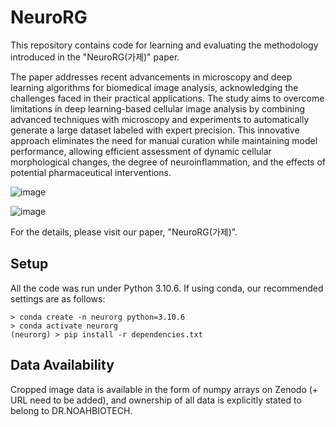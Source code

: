 # NeuroRG
This repository contains code for learning and evaluating the methodology introduced in the "NeuroRG(가제)" paper.

The paper addresses recent advancements in microscopy and deep learning algorithms for biomedical image analysis, acknowledging the challenges faced in their practical applications. The study aims to overcome limitations in deep learning-based cellular image analysis by combining advanced techniques with microscopy and experiments to automatically generate a large dataset labeled with expert precision. This innovative approach eliminates the need for manual curation while maintaining model performance, allowing efficient assessment of dynamic cellular morphological changes, the degree of neuroinflammation, and the effects of potential pharmaceutical interventions.

![image](https://github.com/tempBiotech/RG/assets/118416128/4b754896-ff9e-4cfb-90f2-8fae9fe7bfc5)

![image](https://github.com/tempBiotech/RG/assets/118416128/63d8783b-f992-4d20-8714-7472aa8a5d64)


For the details, please visit our paper, "NeuroRG(가제)".

## Setup
All the code was run under Python 3.10.6. If using conda, our recommended settings are as follows:
```
> conda create -n neurorg python=3.10.6
> conda activate neurorg
(neurorg) > pip install -r dependencies.txt
```

## Data Availability
Cropped image data is available in the form of numpy arrays on Zenodo (+ URL need to be added), and ownership of all data is explicitly stated to belong to DR.NOAHBIOTECH.
